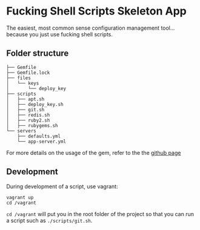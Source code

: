 # Fucking Shell Scripts Skeleton App

The easiest, most common sense configuration management tool... because you just use fucking shell scripts.

## Folder structure

```
├── Gemfile
├── Gemfile.lock
├── files
│   └── keys
│       └── deploy_key
├── scripts
│   ├── apt.sh
│   ├── deploy_key.sh
│   ├── git.sh
│   ├── redis.sh
│   ├── ruby2.sh
│   ├── rubygems.sh
└── servers
    ├── defaults.yml
    └── app-server.yml
```

For more details on the usage of the gem, refer to the the [github page](https://github.com/brandonhilkert/fucking_shell_scripts)

## Development

During development of a script, use vagrant:

    vagrant up
    cd /vagrant

`cd /vagrant` will put you in the root folder of the project so that you can run a script such as `./scripts/git.sh`.
